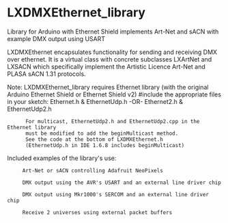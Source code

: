 # LXDMXEthernet_library
Library for Arduino with Ethernet Shield implements Art-Net and sACN with example DMX output using USART

LXDMXEthernet encapsulates functionality for sending and receiving DMX over ethernet.
   It is a virtual class with concrete subclasses LXArtNet and LXSACN which specifically
   implement the Artistic Licence Art-Net and PLASA sACN 1.31 protocols.
   
   Note:  LXDMXEthernet_library requires
          Ethernet library (with the original Arduino Ethernet Shield or Ethernet Shield v2)
          #include the appropriate files in your sketch:
          Ethernet.h & EthernetUdp.h -OR- Ethernet2.h & EthernetUdp2.h
          
          For multicast, EthernetUdp2.h and EthernetUdp2.cpp in the Ethernet library
          must be modified to add the beginMulticast method.
          See the code at the bottom of LXDMXEthernet.h
          (EthernetUdp.h in IDE 1.6.8 includes beginMulticast)
          
Included examples of the library's use:

         Art-Net or sACN controlling Adafruit NeoPixels
         
         DMX output using the AVR's USART and an external line driver chip
         
         DMX output using Mkr1000's SERCOM and an external line driver chip
         
         Receive 2 universes using external packet buffers
